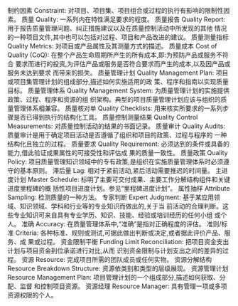 

制约因素 Constraint: 对项目、项目集、项目组合或过程的执行有影响的限制性因素。
质量 Quality: 一系列内在特性满足要求的程度。
质量报告 Quality Report: 用于报告质量管理问题、纠正措施建议以及在质量控制活动中所发现的其他
情况的一种项目文件,其中也可以包括对过程、项目和产品改进的建议。
质量测量指标 Quality Metrics: 对项目或产品属性及其测量方式的描述。
质量成本 Cost of Quality (CoQ): 在整个产品生命周期所产生的所有成本,即:为预防产品或服务不符合
要求而进行的投资,为评估产品或服务是否符合要求而产生的成本,以及因产品或服务未达到要求
而带来的损失。
质量管理计划 Quality Management Plan: 项目或项目集管理计划的组成部分,描述如何实施适用的政
策、程序和指南以实现质量目标。
质量管理体系 Quality Management System: 为质量管理计划的实施提供政策、过程、程序和资源的组
织架构。典型的项目质量管理计划应该与组织的质量管理体系相兼容。
质量核对单 Quality Checklists: 用来核实所要求的一系列步骤是否已得到执行的结构化工具。
质量控制测量结果 Quality Control Measurements: 对质量控制活动的结果的书面记录。
质量审计 Quality Audits: 质量审计是用于确定项目活动是否遵循了组织和项目的政策、过程与程序的
一种结构化且独立的过程。
质量要求 Quality Requirement: 必须达到的条件或具备的能力,借此验证成果属性的可接受性和评估成
果的质量一致性。
质量政策 Quality Policy: 项目质量管理知识领域中的专有政策,是组织在实施质量管理体系时必须遵
守的基本原则。
滞后量 Lag: 相对于紧前活动,紧后活动需要推迟的时间量。
主进度计划 Master Schedule: 标明了主要可交付成果、主要工作分解结构组件和关键进度里程碑的概
括性项目进度计划。参见“里程碑进度计划”。
属性抽样 Attribute Sampling: 检测质量的一种方法。
专家判断 Expert Judgment: 基于某应用领域、知识领域、学科和行业等的专业知识而做出的,关于当
前活动的合理判断。这些专业知识可来自具有专业学历、知识、技能、经验或培训经历的任何小组
或个人。
准确 Accuracy: 在质量管理体系中,“准确”是指对正确程度的评估。
准则/标准 Criteria: 各种标准、规则或测试,可据此做出判断或决定,或者据此评价产品、服务、成
果或过程。
资金限制平衡 Funding Limit Reconciliation: 把项目资金支出计划与项目资金到位承诺进行对比,从而
识别资金限制与计划支出之间的差异的过程。
资源 Resource: 完成项目所需的团队成员或任何实物。
资源分解结构 Resource Breakdown Structure: 资源依类别和类型的层级展现。
资源管理计划 Resource Management Plan: 项目管理计划的一个组成部分,描述如何获取、分配、监督
和控制项目资源。
资源经理 Resource Manager: 具有管理一项或多项资源权限的个人。